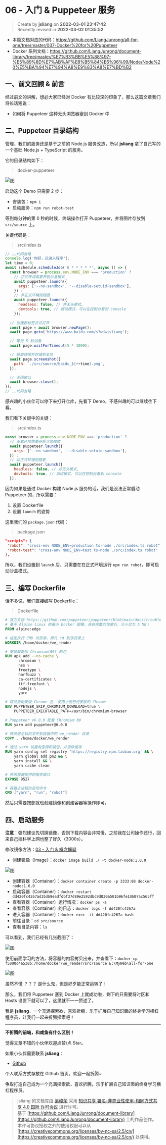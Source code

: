 06 - 入门 & Puppeteer 服务
===

> Create by **jsliang** on **2022-03-01 23:47:42**  
> Recently revised in **2022-03-02 01:35:52**

* 本篇文档对应的代码：https://github.com/LiangJunrong/all-for-one/tree/master/037-Docker%20for%20Puppeteer
* Docker 系列文档：https://github.com/LiangJunrong/document-library/tree/master/%E7%B3%BB%E5%88%97-%E5%89%8D%E7%AB%AF%E8%B5%84%E6%96%99/Node/Node%20%E5%BA%94%E7%94%A8%E9%83%A8%E7%BD%B2

## 一、前文回顾 & 前言

经过前文的讲解，想必大家已经对 Docker 有比较深的印象了，那么这篇文章我们将长话短说：

* 如何将 Puppeteer 这种无头浏览器塞到 Docker 中

## 二、Puppeteer 目录结构

管理，我们的服务还是基于之前的 Node.js 服务改造，所以 **jsliang** 拿了自己写的一个基础 Node.js + TypeScript 的服务。

它的目录结构如下：

> docker-puppeteer

![图](./img/Docker-demo-26.jpg)

启动这个 Demo 只需要 2 步：

* 安装包：`npm i`
* 启动服务：`npm run robot-test`

等到每分钟的第 0 秒的时候，终端操作打开 Puppeteer，并将图片存放到 `src/source` 上。

关键代码是：

> src/index.ts

```js
// ……代码省略
console.log('你好，已进入程序');
let time = 0;
await schedule.scheduleJob('0 * * * * *', async () => {
  const browser = process.env.NODE_ENV === 'production' ?
    // 正式环境需要开启沙盒模式
    await puppeteer.launch({
      args: ['--no-sandbox', '--disable-setuid-sandbox'],
    }) :
    // 非正式环境则随意
    await puppeteer.launch({
      headless: false, // 非无头模式,
      devtools: true, // 调试模式，可以在控制台看到 console
    });
  
  // 创建新标签页并打开
  const page = await browser.newPage();
  await page.goto('https://www.baidu.com/s?wd=jsliang');

  // 等待 5 秒加载
  await page.waitForTimeout(5 * 1000);

  // 获取快照并存储到本地
  await page.screenshot({
    path: `./src/source/baidu_${++time}.png`,
  });

  // 关闭窗口
  await browser.close();
});
// ……代码省略
```

感兴趣的小伙伴可以停下来打开仓库，先看下 Demo，不感兴趣的可以继续往下看。

我们看下关键中的关键：

> src/index.ts

```js
const browser = process.env.NODE_ENV === 'production' ?
  // 正式环境需要开启沙盒模式
  await puppeteer.launch({
    args: ['--no-sandbox', '--disable-setuid-sandbox'],
  }) :
  // 非正式环境则随意
  await puppeteer.launch({
    headless: false, // 非无头模式,
    devtools: true, // 调试模式，可以在控制台看到 console
  });
```

因为如果是通过 Docker 构建 Node.js 服务的话，我们是没法正常启动 Puppeteer 的，所以需要：

1. 设置 Dockerfile
2. 设置 `launch` 的姿势

这里我们的 `package.json` 代码：

> package.json

```json
"scripts": {
 "robot": "cross-env NODE_ENV=production ts-node ./src/index.ts robot",
 "robot-test": "cross-env NODE_ENV=test ts-node ./src/index.ts robot"
},
```

所以，我们设置到 `launch` 后，只需要在在正式环境运行 `npm run robot`，即可启动沙盒模式。

## 三、编写 Dockerfile

话不多说，我们直接编写 Dockerfile：

> Dockerfile

```dockerfile
# 官方文档 https://github.com/puppeteer/puppeteer/blob/main/docs/troubleshooting.md#running-puppeteer-in-docker
# 基于 Alpine Linux 的最小 Docker 图像，具有完整的包索引，大小仅为 5 MB！
FROM alpine:edge

# 指定执行 CMD 的目录，即先 cd 到该目录上
WORKDIR /home/docker/we_render

# 安装最新版 Chromium(89) 的包
RUN apk add --no-cache \
      chromium \
      nss \
      freetype \
      harfbuzz \
      ca-certificates \
      ttf-freefont \
      nodejs \
      yarn

# 跳过自动安装 Chrome 包. 使用上面已经安装的 Chrome
ENV PUPPETEER_SKIP_CHROMIUM_DOWNLOAD=true \
    PUPPETEER_EXECUTABLE_PATH=/usr/bin/chromium-browser

# Puppeteer v6.0.0 配套 Chromium 89
RUN yarn add puppeteer@6.0.0

# 拷贝宿主机的文件到容器中的 we_render 目录
COPY . /home/docker/we_render

# 通过 yarn 设置淘宝源和装包，并清除缓存
RUN yarn config set registry 'https://registry.npm.taobao.org' && \
    yarn global add pm2 && \
    yarn install && \
    yarn cache clean

# 声明容器提供的服务端口
EXPOSE 9527

# 容器主进程的启动命令
CMD ["yarn", "run", "robot"]

```

然后只需要按部就班创建镜像和创建容器等操作即可。

## 四、启动服务

**注意**：强烈建议先切换镜像，否则下载内容会非常慢，之前我在公司操作还行，回来自己挂科学上网也整了好久（3000s）。

修改镜像方法：[03 - 入门 & 概念解疑](https://github.com/LiangJunrong/document-library/blob/master/%E7%B3%BB%E5%88%97-%E5%89%8D%E7%AB%AF%E8%B5%84%E6%96%99/Node/Node%20%E5%BA%94%E7%94%A8%E9%83%A8%E7%BD%B2/Docker/03-%E8%A7%A3%E7%96%91%20%26%20Docker%20%E6%A6%82%E5%BF%B5.md)

* 创建镜像（Image）：`docker image build ./ -t docker-node:1.0.0`

![图](./img/Docker-demo-27.jpg)

* 创建容器（Container）：`docker container create -p 3333:80 docker-node:1.0.0`
* 启动容器（Container）：`docker restart dd420fc4267ad3bdb9eadfdbf37d89e2592dbc9d030a501b96fe10b07ac565ff`
* 查看容器（Container）运行情况：`docker ps -a`
* 查看容器（Container）的日志：`docker logs -f dd420fc4267a`
* 进入容器（Container）：`docker exec -it dd420fc4267a bash`
* 前往目录：`cd src/source`
* 查看目录内容：`ls`

可以看到，我们已经有几张截图了：

![图](./img/Docker-demo-28.jpg)

使用前面学习的方法，将容器的内容拷贝出来，并查看下：`docker cp f5000c4a530b:/home/docker/we_render/src/source E:\MyWeb\all-for-one `

![图](./img/Docker-demo-29.png)

虽然不懂 ？？？ 是什么鬼，但是好歹能正常运转了！

那么，我们将 Puppeteer 塞到 Docker 上就成功啦，剩下的只需要将时区和 Hosts 设置下就可以了，这里就不一一赘述了。

我是 **jsliang**，一个充满探索欲，喜欢折腾，乐于扩展自己知识面的终身学习横杠程序员，让我们一起来折腾探索吧！

---

**不折腾的前端，和咸鱼有什么区别！**

觉得文章不错的小伙伴欢迎点赞/点 Star。

如果小伙伴需要联系 **jsliang**：

* [Github](https://github.com/LiangJunrong/document-library)

个人联系方式存放在 Github 首页，欢迎一起折腾~

争取打造自己成为一个充满探索欲，喜欢折腾，乐于扩展自己知识面的终身学习横杠程序员。

> jsliang 的文档库由 [梁峻荣](https://github.com/LiangJunrong) 采用 [知识共享 署名-非商业性使用-相同方式共享 4.0 国际 许可协议](http://creativecommons.org/licenses/by-nc-sa/4.0/) 进行许可。<br/>基于 [https://github.com/LiangJunrong/document-library](https://github.com/LiangJunrong/document-library) 上的作品创作。<br/>本许可协议授权之外的使用权限可以从 [https://creativecommons.org/licenses/by-nc-sa/2.5/cn/](https://creativecommons.org/licenses/by-nc-sa/2.5/cn/) 处获得。
